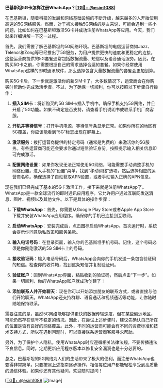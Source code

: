**巴基斯坦5G卡怎样注册WhatsApp？[[TG💪+ @esim1088](https://t.me/s/esim1088)]**

在巴基斯坦，随着科技的发展和网络基础设施的不断升级，越来越多的人开始使用高速的5G网络服务。然而，对于初次接触5G网络的朋友来说，可能会遇到一些小问题，比如如何在巴基斯坦激活5G卡并成功注册WhatsApp等应用。今天，我们就来详细讲解一下这一过程。

首先，我们需要了解巴基斯坦的5G网络环境。巴基斯坦的电信运营商如Jazz、Telenor和Zong等已经推出了5G服务，为用户提供更快的速度和更稳定的连接。这些运营商提供的5G套餐通常包括数据流量、短信以及语音通话服务。因此，在购买5G卡之前，你需要根据自己的需求选择合适的套餐。如果你经常使用WhatsApp这样的即时通讯软件，那么选择包含大量数据流量的套餐会更加划算。

购买5G卡后，下一步就是激活你的新SIM卡了。大多数情况下，运营商会在你购买时帮助你完成激活步骤。不过，为了确保一切顺利，你可以按照以下步骤自行操作：

1. **插入SIM卡**：将新购买的5G SIM卡插入手机中。确保手机支持5G网络，并且开启了5G功能。如果不确定是否支持，请查看手机说明书或联系手机厂商客服。

2. **开机并等待信号**：打开手机电源，等待信号条显示正常。如果你所在的地区有5G覆盖，你应该能看到“5G”标志出现在屏幕上。

3. **激活服务**：拨打运营商提供的特定号码（通常是免费的）来激活你的5G服务。有些运营商可能还会要求你通过短信验证身份。按照提示输入相关信息即可完成激活。

4. **配置网络设置**：如果你发现无法正常使用5G网络，可能需要手动调整手机的网络设置。进入手机的“设置”菜单，找到“移动网络”选项，然后选择相应的运营商名称。确保选择了自动获取APN设置，或者手动输入正确的APN信息。

现在我们已经完成了基本的5G卡激活工作，接下来就是注册WhatsApp了。WhatsApp是一款全球流行的即时通讯应用程序，它允许用户通过互联网发送消息、图片、视频以及其他文件。以下是具体的操作步骤：

1. **下载WhatsApp**：首先，你需要从Google Play Store或者Apple App Store下载并安装WhatsApp应用程序。确保你的手机已连接到互联网。

2. **启动WhatsApp**：安装完成后，点击图标启动WhatsApp。首次运行时，系统会提示你同意隐私政策和服务条款。

3. **输入电话号码**：在登录页面，输入你的巴基斯坦手机号码。记住，这个号码必须是你刚刚激活的5G SIM卡上的号码。

4. **接收验证码**：输入电话号码后，WhatsApp会向你的手机发送一条包含验证码的短信。检查你的收件箱，找到这条短信并复制验证码。

5. **验证账户**：回到WhatsApp界面，粘贴收到的验证码，然后点击“下一步”。如果一切顺利，你的WhatsApp账户就成功创建了！

6. **添加联系人并开始聊天**：现在你可以开始添加朋友的联系方式，或者直接与他们开始聊天。WhatsApp还支持群聊、语音通话和视频通话等功能，让你随时随地保持联系。

需要注意的是，虽然5G网络能够提供更快的数据传输速度，但在某些偏远地区，可能仍然存在信号不稳定的情况。因此，在尝试上述步骤时，建议先确认自己所在的位置是否有良好的网络覆盖。此外，不同的运营商可能会有不同的资费标准和技术支持方式，所以在遇到问题时，可以直接联系运营商客服寻求帮助。

另外，为了保护个人隐私，使用WhatsApp时应遵循相关法律法规，不要传播违法不良信息。同时，定期更新应用程序版本以修复安全漏洞也是十分必要的。

总之，巴基斯坦的5G网络为人们的生活带来了极大的便利，而注册WhatsApp也变得非常简单。只要按照上述指南逐步操作，相信每位用户都能轻松享受到高质量的通信体验。如果你还有其他疑问，欢迎随时提问！

[[TG💪+ @esim1088](https://t.me/s/esim1088) ![Image](https://i.postimg.cc/4NQfJmqS/Snipaste-2025-05-13-00-14-12.png)]